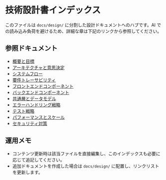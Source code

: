 # 技術設計書インデックス

このファイルは `docs/design/` に分割した設計ドキュメントへのハブです。AI での読み込み負荷を避けるため、詳細な章は下記のリンクから参照してください。

## 参照ドキュメント
- [概要と目標](./design_概要と目標.md)
- [アーキテクチャと意思決定](./design_アーキテクチャと意思決定.md)
- [システムフロー](./design_システムフロー.md)
- [要件トレーサビリティ](./design_要件トレーサビリティ.md)
- [フロントエンドコンポーネント](./design_フロントエンドコンポーネント.md)
- [バックエンドコンポーネント](./design_バックエンドコンポーネント.md)
- [共通層とデータモデル](./design_共通層とデータモデル.md)
- [エラーハンドリング戦略](./design_エラーハンドリング戦略.md)
- [テスト戦略](./design_テスト戦略.md)
- [パフォーマンスとスケール](./design_パフォーマンスとスケール.md)
- [セキュリティ対策](./design_セキュリティ対策.md)

## 運用メモ
- コンテンツ更新時は該当ファイルを直接編集し、このインデックスも必要に応じて追記してください。
- 追加ドキュメントを作成した場合は `docs/design/` に配置し、リンクリストを更新します。
